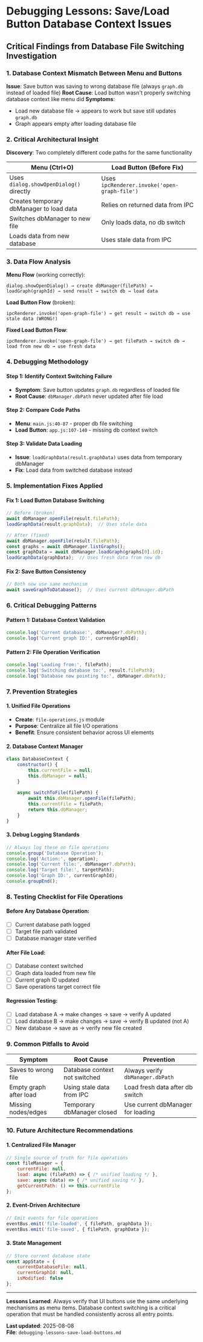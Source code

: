 # Debugging Lessons: Save/Load Button Database Context Issues

## Critical Findings from Database File Switching Investigation

### 1. Database Context Mismatch Between Menu and Buttons
**Issue**: Save button was saving to wrong database file (always `graph.db` instead of loaded file)
**Root Cause**: Load button wasn't properly switching database context like menu did
**Symptoms**: 
- Load new database file → appears to work but save still updates `graph.db`
- Graph appears empty after loading database file

### 2. Critical Architectural Insight
**Discovery**: Two completely different code paths for the same functionality

| Menu (Ctrl+O) | Load Button (Before Fix) |
|---------------|-------------------------|
| Uses `dialog.showOpenDialog()` directly | Uses `ipcRenderer.invoke('open-graph-file')` |
| Creates temporary dbManager to load data | Relies on returned data from IPC |
| Switches dbManager to new file | Only loads data, no db switch |
| Loads data from new database | Uses stale data from IPC |

### 3. Data Flow Analysis
**Menu Flow** (working correctly):
```
dialog.showOpenDialog() → create dbManager(filePath) → loadGraph(graphId) → send result → switch db → load data
```

**Load Button Flow** (broken):
```
ipcRenderer.invoke('open-graph-file') → get result → switch db → use stale data (WRONG!)
```

**Fixed Load Button Flow**:
```
ipcRenderer.invoke('open-graph-file') → get filePath → switch db → load from new db → use fresh data
```

### 4. Debugging Methodology

#### Step 1: Identify Context Switching Failure
- **Symptom**: Save button updates `graph.db` regardless of loaded file
- **Root Cause**: `dbManager.dbPath` never updated after file load

#### Step 2: Compare Code Paths
- **Menu**: `main.js:40-87` - proper db file switching
- **Load Button**: `app.js:107-140` - missing db context switch

#### Step 3: Validate Data Loading
- **Issue**: `loadGraphData(result.graphData)` uses data from temporary dbManager
- **Fix**: Load data from switched database instead

### 5. Implementation Fixes Applied

#### Fix 1: Load Button Database Switching
```javascript
// Before (broken)
await dbManager.openFile(result.filePath);
loadGraphData(result.graphData);  // Uses stale data

// After (fixed)
await dbManager.openFile(result.filePath);
const graphs = await dbManager.listGraphs();
const graphData = await dbManager.loadGraph(graphs[0].id);
loadGraphData(graphData);  // Uses fresh data from new db
```

#### Fix 2: Save Button Consistency
```javascript
// Both now use same mechanism
await saveGraphToDatabase();  // Uses current dbManager.dbPath
```

### 6. Critical Debugging Patterns

#### Pattern 1: Database Context Validation
```javascript
console.log('Current database:', dbManager?.dbPath);
console.log('Current graph ID:', currentGraphId);
```

#### Pattern 2: File Operation Verification
```javascript
console.log('Loading from:', filePath);
console.log('Switching database to:', result.filePath);
console.log('Database now pointing to:', dbManager.dbPath);
```

### 7. Prevention Strategies

#### 1. Unified File Operations
- **Create**: `file-operations.js` module
- **Purpose**: Centralize all file I/O operations
- **Benefit**: Ensure consistent behavior across UI elements

#### 2. Database Context Manager
```javascript
class DatabaseContext {
    constructor() {
        this.currentFile = null;
        this.dbManager = null;
    }
    
    async switchToFile(filePath) {
        await this.dbManager.openFile(filePath);
        this.currentFile = filePath;
        return this.dbManager;
    }
}
```

#### 3. Debug Logging Standards
```javascript
// Always log these on file operations
console.group('Database Operation');
console.log('Action:', operation);
console.log('Current file:', dbManager?.dbPath);
console.log('Target file:', targetPath);
console.log('Graph ID:', currentGraphId);
console.groupEnd();
```

### 8. Testing Checklist for File Operations

#### Before Any Database Operation:
- [ ] Current database path logged
- [ ] Target file path validated
- [ ] Database manager state verified

#### After File Load:
- [ ] Database context switched
- [ ] Graph data loaded from new file
- [ ] Current graph ID updated
- [ ] Save operations target correct file

#### Regression Testing:
- [ ] Load database A → make changes → save → verify A updated
- [ ] Load database B → make changes → save → verify B updated (not A)
- [ ] New database → save as → verify new file created

### 9. Common Pitfalls to Avoid

| Symptom | Root Cause | Prevention |
|---------|------------|------------|
| Saves to wrong file | Database context not switched | Always verify `dbManager.dbPath` |
| Empty graph after load | Using stale data from IPC | Load fresh data after db switch |
| Missing nodes/edges | Temporary dbManager closed | Use current dbManager for loading |

### 10. Future Architecture Recommendations

#### 1. Centralized File Manager
```javascript
// Single source of truth for file operations
const fileManager = {
    currentFile: null,
    load: async (filePath) => { /* unified loading */ },
    save: async (data) => { /* unified saving */ },
    getCurrentPath: () => this.currentFile
};
```

#### 2. Event-Driven Architecture
```javascript
// Emit events for file operations
eventBus.emit('file-loaded', { filePath, graphData });
eventBus.emit('file-saved', { filePath, graphData });
```

#### 3. State Management
```javascript
// Store current database state
const appState = {
    currentDatabaseFile: null,
    currentGraphId: null,
    isModified: false
};
```

---

**Lessons Learned**: Always verify that UI buttons use the same underlying mechanisms as menu items. Database context switching is a critical operation that must be handled consistently across all entry points.

**Last updated**: 2025-08-08  
**File**: `debugging-lessons-save-load-buttons.md`